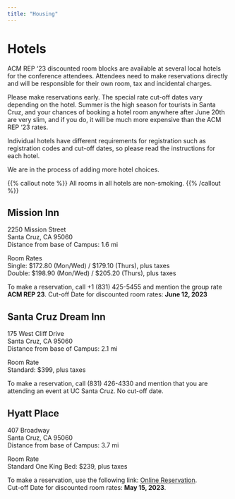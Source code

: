 ```yaml
---
title: "Housing"
---
```

# Hotels

ACM REP ‘23 discounted room blocks are available at several local hotels for the conference attendees. Attendees need to make reservations directly and will be responsible for their own room, tax and incidental charges. 

Please make reservations early. The special rate cut-off dates vary depending on the hotel. Summer is the high season for tourists in Santa Cruz, and your chances of booking a hotel room anywhere after June 20th are very slim, and if you do, it will be much more expensive than the ACM REP ‘23 rates.

Individual hotels have different requirements for registration such as registration codes and cut-off dates, so please read the instructions for each hotel.

We are in the process of adding more hotel choices.  

{{% callout note %}} 
All rooms in all hotels are non-smoking.
{{% /callout %}}

## Mission Inn

2250 Mission Street  
Santa Cruz, CA 95060  
Distance from base of Campus: 1.6 mi  

Room Rates  
Single: $172.80 (Mon/Wed) / $179.10 (Thurs), plus taxes  
Double: $198.90 (Mon/Wed) /  $205.20 (Thurs), plus taxes  

To make a reservation, call +1 (831) 425-5455 and mention the group rate **ACM REP 23**. Cut-off Date for discounted room rates: **June 12, 2023**

## Santa Cruz Dream Inn

175 West Cliff Drive  
Santa Cruz, CA 95060  
Distance from base of Campus: 2.1 mi  

Room Rate  
Standard: $399, plus taxes  

To make a reservation, call (831) 426-4330 and mention that you are attending an event at UC Santa Cruz. No cut-off date.

## Hyatt Place

407 Broadway  
Santa Cruz, CA 95060  
Distance from base of Campus: 3.7 mi  

Room Rate  
Standard One King Bed: $239, plus taxes

To make a reservation, use the following link: [Online Reservation](https://www.hyatt.com/en-US/group-booking/SJCZS/G-COMA).  
Cut-off Date for discounted room rates: **May 15, 2023**.  
